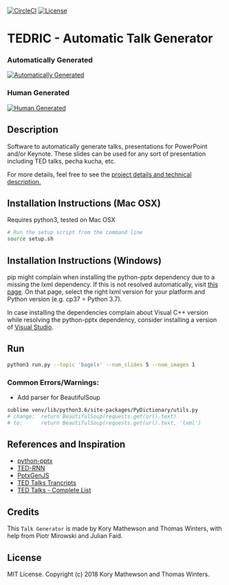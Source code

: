 [![CircleCI](https://circleci.com/gh/korymath/talk-generator.svg?style=svg&circle-token=dcba7d5a9ff7953cff0526e201990c0b811b3aae)](https://circleci.com/gh/korymath/talk-generator)
[![License](https://img.shields.io/github/license/mashape/apistatus.svg)](https://github.com/korymath/britbot/blob/master/LICENSE.md)

# TEDRIC - Automatic Talk Generator 
[//]: # "I find puns such as 'AutomaTED' or 'GeneraTED' to be a bit more descriptive than TEDRIC tbh :) -Thomas"

### Automatically Generated
[![Automatically Generated](https://media.giphy.com/media/x47rKzgCuCaqFqmxSc/giphy.gif)](https://www.youtube.com/watch?v=bhZezzMu7D4 "Automatically Generated")

### Human Generated
[![Human Generated](https://media.giphy.com/media/9FZONXXfCYdnp2eGd1/giphy-downsized-large.gif)](https://www.youtube.com/watch?v=QJ8i8cpVK0E "Human Generated")

## Description

Software to automatically generate talks, presentations for PowerPoint and/or Keynote. These slides can be used for any sort of presentation including TED talks, pecha kucha, etc.

For more details, feel free to see the [project details and technical description.](https://docs.google.com/document/d/1R7v6XELpqCwPH3kZzZHefAY1GiL32_wRhQOT8PpzEys/edit?usp=sharing)

## Installation Instructions (Mac OSX)

Requires python3, tested on Mac OSX

```sh
# Run the setup script from the command line
source setup.sh
```

## Installation Instructions (Windows)

pip might complain when installing the python-pptx dependency due to a missing the lxml dependency.
If this is not resolved automatically, visit [this page](https://www.lfd.uci.edu/~gohlke/pythonlibs/#lxml).
On that page, select the right lxml version for your platform and Python version (e.g. cp37 = Python 3.7).

In case installing the dependencies complain about Visual C++ version while resolving the python-pptx dependency,
consider installing a version of [Visual Studio](https://docs.microsoft.com/en-us/visualstudio/install/install-visual-studio).

## Run

```sh
python3 run.py --topic 'bagels' --num_slides 5 --num_images 1
```

### Common Errors/Warnings:

* Add parser for BeautifulSoup

```sh
sublime venv/lib/python3.6/site-packages/PyDictionary/utils.py
# change:  return BeautifulSoup(requests.get(url).text)
# to: 	   return BeautifulSoup(requests.get(url).text, 'lxml')
```

## References and Inspiration

* [python-pptx](https://github.com/scanny/python-pptx)
* [TED-RNN](https://github.com/samim23/TED-RNN)
* [PptxGenJS](https://gitbrent.github.io/PptxGenJS/docs/quick-start.html)
* [TED Talks Trancripts](https://www.kaggle.com/goweiting/ted-talks-transcript)
* [TED Talks - Complete List](https://data.world/owentemple/ted-talks-complete-list)

## Credits

This ``Talk Generator`` is made by Kory Mathewson and Thomas Winters, with help from Piotr Mirowski and Julian Faid.

## License

MIT License. Copyright (c) 2018 Kory Mathewson and Thomas Winters.